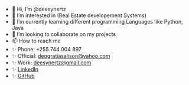 - 👋 Hi, I’m @deesynertz
- 👀 I’m interested in (Real Estate developement Systems)
- 🌱 I’m currently learning different programming Languages like Python, Java
- 💞️ I’m looking to collaborate on my projects
- 📫 How to reach me 
-   ✨ Phone: +255 744 004 897
-   ✨ Official: deogratiasalison@yahoo.com
-   ✨ Work: deesynertz@gmail.com 
-   ✨ [LinkedIn](https://www.linkedin.com/in/deogratias-alison/)
-   ✨ [GitHub](https://github.com/deesynertz/)

<!---
deesynertz/deesynertz is a ✨ special ✨ repository because its `README.md` (this file) appears on your GitHub profile.
You can click the Preview link to take a look at your changes.
--->
